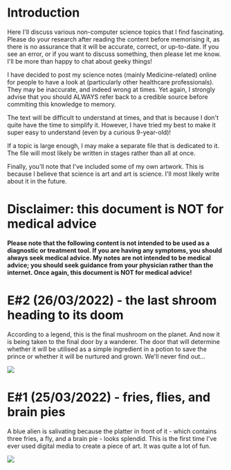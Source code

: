 # Introduction
Here I'll discuss various non-computer science topics that I find fascinating. Please do your research after reading the content before memorising it, as there is no assurance that it will be accurate, correct, or up-to-date. If you see an error, or if you want to discuss something, then please let me know. I'll be more than happy to chat about geeky things!

I have decided to post my science notes (mainly Medicine-related) online for people to have a look at (particularly other healthcare professionals). They may be inaccurate, and indeed wrong at times. Yet again, I strongly advise that you should ALWAYS refer back to a credible source before commiting this knowledge to memory.

The text will be difficult to understand at times, and that is because I don't quite have the time to simplify it. However, I have tried my best to make it super easy to understand (even by a curious 9-year-old)!

If a topic is large enough, I may make a separate file that is dedicated to it. The file will most likely be written in stages rather than all at once.

Finally, you'll note that I've included some of my own artwork. This is because I believe that science is art and art is science. I'll most likely write about it in the future.

# Disclaimer: this document is NOT for medical advice
**Please note that the following content is not intended to be used as a diagnostic or treatment tool. If you are having any symptoms, you should always seek medical advice. My notes are not intended to be medical advice; you should seek guidance from your physician rather than the internet. Once again, this document is NOT for medical advice!**

# E#2 (26/03/2022) - the last shroom heading to its doom
According to a legend, this is the final mushroom on the planet. And now it is being taken to the final door by a wanderer. The door that will determine whether it will be utilised as a simple ingredient in a potion to save the prince or whether it will be nurtured and grown. We'll never find out...

![](https://lh3.googleusercontent.com/WNVMj8m9l36cJDO2oW-AUYRsVzPVZN6ljGt0X8mc7sNskuJ1oLVbdPNsQf4gVL82eS1j6joQSM6A73ZdTqNDJ9N_pkKxRVT5ra0ZEHw4hsdtt6X_z1NN7N8sej9St4ZUfXYNxSWZS8Upof_cjvf8Xonu14Tyqr35JF-sfftYRlexNrFUEpOWYnzgTSzWMkBAZrBNH3qrVWUzx1hodl9N5DM_D_x3nay4Zi3E0dVitxg9FjiG-usWnPlug3224ltWGSabhfhEHC0I5e5zkoNSd9Ieo7akwBe_wljm89d0BbEJkAEbkgxUh3H34yn-FqsJnxpswUvjg0XaTvFORl0PS7uthkuspXLiJK-_b1QjIgz70rKZLeDayvpqAAAz3G1V1_qVtaRSHk1ZY8iZv6Iw2FBdQLWvprvFXOvR89-O80Stpky1jvm0j7jzOTV-ioP15nx0Gs8iEHZdd_G1NXONod4xIMqw7edTZnmXJV2pG2NOEt-IAV72jQg31ZW7ILUAGuFE16NT-998QFQYesmpLyUmQGA3nesjjt4QuJaAOVFYdRzu10nGSqbFsNcTGp5iEsDRUUiHQyY96giRmklFTe4looiHUTPsA1WsrCLJDYItn1Owr10RjVPQaHCRHxLwV2TzP86HokKa6_7ZZOYW437LYNPKrHQMMWIV9bQ7KSoI4O9JKy1D1npwmQLjckekzNyGHbdZqIyOyiQnSmystFAMpYOr0RXUN6isAqROSz2RDs-kJg=w720-h718-no?authuser=0)

# E#1 (25/03/2022) - fries, flies, and brain pies
A blue alien is salivating because the platter in front of it - which contains three fries, a fly, and a brain pie - looks splendid. This is the first time I've ever used digital media to create a piece of art. It was quite a lot of fun.

![](https://lh3.googleusercontent.com/pw/AM-JKLXDlEkBjC4VBDeNRsyAC5B65dPs_gYgmjWEKBk1A-cjN437lRDerKnzhD069eon9Kh08uTnjCH6Tx2AnHm_7nZUbBvfUJ3n9l0Dz15dKugk_1EjZYlioV2sZeNlwZJEXpnoyv0A_ucIWwmYxmx84Q=w857-h782-no?authuser=0)

